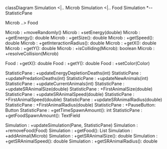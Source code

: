 classDiagram
  Simulation <|.. Microb
  Simulation <|.. Food
  Simulation *-- StatisticPane
  
  Microb ..> Food
  
  Microb : +moveRandomly()
  Microb : +setEnergy(double)
  Microb : +getEnergy(): double
  Microb : +getSize(): double
  Microb : +getSpeed(): double
  Microb : +getInteractionRadius(): double
  Microb : +getX(): double
  Microb : +getY(): double
  Microb : +isColliding(Microb): boolean
  Microb : +resolveCollision(Microb)
  
  Food : +getX(): double
  Food : +getY(): double
  Food : +setColor(Color)
  
  StatisticPane : +updateEnergyDepletionDeaths(int)
  StatisticPane : +updatePredationDeaths(int)
  StatisticPane : +updateNewAnimals(int)
  StatisticPane : +updateCurrentAnimals(int)
  StatisticPane : +updateSRAnimalSize(double)
  StatisticPane : +FirstAnimalSize(double)
  StatisticPane : +updateSRAnimalSpeed(double)
  StatisticPane : +FirstAnimalSpeed(double)
  StatisticPane : +updateSRAnimalRadius(double)
  StatisticPane : +FirstAnimalRadius(double)
  StatisticPane : +PauseButton: Button
  StatisticPane : +getTimeSpawnAmount(): int
  StatisticPane : +getFoodSpawnAmount(): TextField
  
  Simulation : +updateSimulation(Pane, StatisticPane)
  Simulation : +removeFood(Food)
  Simulation : +getFood(): List<Food>
  Simulation : +addAnimal(Microb)
  Simulation : +getSRAnimalSize(): double
  Simulation : +getSRAnimalSpeed(): double
  Simulation : +getSRAnimalRadius(): double